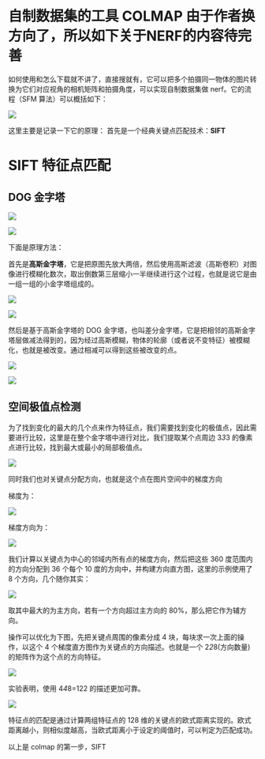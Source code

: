 # 自制数据集的工具 COLMAP <Badge type="danger">由于作者换方向了，所以如下关于NERF的内容待完善</Badge>

如何使用和怎么下载就不讲了，直接搜就有，它可以把多个拍摄同一物体的图片转换为它们对应视角的相机矩阵和拍摄角度，可以实现自制数据集做 nerf。它的流程（SFM 算法）可以概括如下：

![](https://cdn.xyxsw.site/boxcnXzgaIhmUQ7HQtEn52ksWIf.png)

这里主要是记录一下它的原理：
首先是一个经典关键点匹配技术：<strong>SIFT</strong>

# SIFT 特征点匹配

## DOG 金字塔

![](https://cdn.xyxsw.site/boxcneERqw4amGHf6f2SX7gcdny.png)

![](https://cdn.xyxsw.site/boxcnv4dRbGDg9eemcyQFREYs0b.png)

下面是原理方法：

首先是<strong>高斯金字塔</strong>，它是把原图先放大两倍，然后使用高斯滤波（高斯卷积）对图像进行模糊化数次，取出倒数第三层缩小一半继续进行这个过程，也就是说它是由一组一组的小金字塔组成的。

![](https://cdn.xyxsw.site/boxcnKJWrCUc5cPOuZg01HqNCsc.png)

![](https://cdn.xyxsw.site/boxcnd25i5LQ7WjGJEe2xgU3qce.jpg)

然后是基于高斯金字塔的 DOG 金字塔，也叫差分金字塔，它是把相邻的高斯金字塔层做减法得到的，因为经过高斯模糊，物体的轮廓（或者说不变特征）被模糊化，也就是被改变。通过相减可以得到这些被改变的点。

![](https://cdn.xyxsw.site/boxcncKZlnG7F4oEpcrQYqth8kh.jpg)

![](https://cdn.xyxsw.site/boxcnAEQSDhsLdDsNOQVxqcic5d.jpg)

## 空间极值点检测

为了找到变化的最大的几个点来作为特征点，我们需要找到变化的极值点，因此需要进行比较，这里是在整个金字塔中进行对比，我们提取某个点周边 3*3*3 的像素点进行比较，找到最大或最小的局部极值点。

![](https://cdn.xyxsw.site/boxcnl48ovxbqSeTljgF3rp16ue.png)

同时我们也对关键点分配方向，也就是这个点在图片空间中的梯度方向

梯度为：

![](https://cdn.xyxsw.site/boxcnbQx8TntyX8iETPixOnKjef.png)

梯度方向为：

![](https://cdn.xyxsw.site/boxcnfw5FrBxPaD4bNFT4GFyXmd.png)

我们计算以关键点为中心的邻域内所有点的梯度方向，然后把这些 360 度范围内的方向分配到 36 个每个 10 度的方向中，并构建方向直方图，这里的示例使用了 8 个方向，几个随你其实：

![](https://cdn.xyxsw.site/boxcnyuV5HCumJMhyW7Cb3HSxcg.jpg)

取其中最大的为主方向，若有一个方向超过主方向的 80%，那么把它作为辅方向。

操作可以优化为下图，先把关键点周围的像素分成 4 块，每块求一次上面的操作，以这个 4 个梯度直方图作为关键点的方向描述。也就是一个 2*2*8(方向数量)的矩阵作为这个点的方向特征。

![](https://cdn.xyxsw.site/boxcnEvWRhUKcWKAoYKWbN1kAuc.png)

实验表明，使用 4*4*8=122 的描述更加可靠。

![](https://cdn.xyxsw.site/boxcniVb6FvrZziID1B1JFmgVzx.jpg)

特征点的匹配是通过计算两组特征点的 128 维的关键点的欧式距离实现的。欧式距离越小，则相似度越高，当欧式距离小于设定的阈值时，可以判定为匹配成功。

以上是 colmap 的第一步，SIFT
